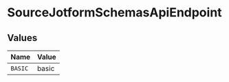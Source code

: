 # SourceJotformSchemasApiEndpoint


## Values

| Name    | Value   |
| ------- | ------- |
| `BASIC` | basic   |